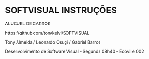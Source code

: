 # SOFTVISUAL INSTRUÇÕES

ALUGUEL DE CARROS

https://github.com/tonykelvi/SOFTVISUAL

Tony Almeida / Leonardo Osugi / Gabriel Barros

Desenvolvimento de Software Visual - Segunda 08h40 - Ecoville 002

